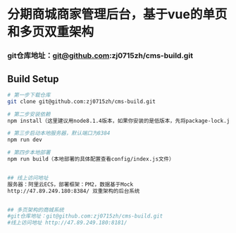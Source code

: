 # 分期商城商家管理后台，基于vue的单页和多页双重架构

### git仓库地址：git@github.com:zj0715zh/cms-build.git

## Build Setup

``` bash
# 第一步下载仓库
git clone git@github.com:zj0715zh/cms-build.git

# 第二步安装依赖
npm install（这里建议用node8.1.4版本，如果你安装的是低版本，先将package-lock.json文件删除再安装）

# 第三步启动本地服务器，默认端口为8384
npm run dev

# 第四步本地部署
npm run build（本地部署的具体配置查看config/index.js文件）


## 线上访问地址
服务器：阿里云ECS，部署框架：PM2，数据基于Mock
http://47.89.249.180:8384/ 双重架构的后台系统


## 多页架构的商城系统
#git仓库地址：git@github.com:zj0715zh/cms-build.git
#线上访问地址 http://47.89.249.180:8181/

